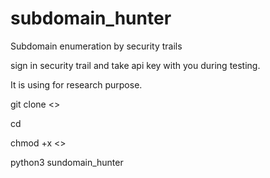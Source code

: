 # subdomain_hunter
Subdomain enumeration by security trails

sign in security trail and take api key with you during testing.

It is using for research purpose.

git clone <<repo>>

cd <repo>

chmod +x <<repo>>
  
python3 sundomain_hunter  
  
